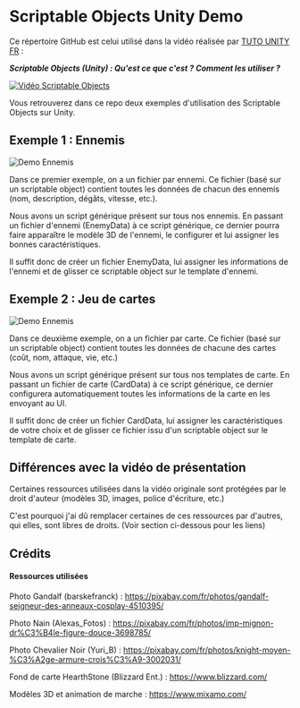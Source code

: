 # Scriptable Objects Unity Demo
Ce répertoire GitHub est celui utilisé dans la vidéo réalisée par [TUTO UNITY FR](https://www.youtube.com/c/tutounityfr) :

*__Scriptable Objects (Unity) : Qu'est ce que c'est ? Comment les utiliser ?__*

[![Vidéo Scriptable Objects](https://www.tutounity.fr/upload/github/scriptable-objects/miniature.jpg "Miniature de la vidéo")](https://youtube.com/c/tutounityfr)

Vous retrouverez dans ce repo deux exemples d'utilisation des Scriptable Objects sur Unity.

## Exemple 1 : Ennemis

![Demo Ennemis](https://www.tutounity.fr/upload/github/scriptable-objects/Demo01.jpg)

Dans ce premier exemple, on a un fichier par ennemi. Ce fichier (basé sur un scriptable object) contient toutes les données de chacun des ennemis (nom, description, dégâts, vitesse, etc.).

Nous avons un script générique présent sur tous nos ennemis. En passant un fichier d'ennemi (EnemyData) à ce script générique, ce dernier pourra faire apparaître le modèle 3D de l'ennemi, le configurer et lui assigner les bonnes caractéristiques.

Il suffit donc de créer un fichier EnemyData, lui assigner les informations de l'ennemi et de glisser ce scriptable object sur le template d'ennemi.

## Exemple 2 : Jeu de cartes

![Demo Ennemis](https://www.tutounity.fr/upload/github/scriptable-objects/Demo02.jpg)

Dans ce deuxième exemple, on a un fichier par carte. Ce fichier (basé sur un scriptable object) contient toutes les données de chacune des cartes (coût, nom, attaque, vie, etc.)

Nous avons un script générique présent sur tous nos templates de carte. En passant un fichier de carte (CardData) à ce script générique, ce dernier configurera automatiquement toutes les informations de la carte en les envoyant au UI.

Il suffit donc de créer un fichier CardData, lui assigner les caractéristiques de votre choix et de glisser ce fichier issu d'un scriptable object sur le template de carte.

## Différences avec la vidéo de présentation
Certaines ressources utilisées dans la vidéo originale sont protégées par le droit d'auteur (modèles 3D, images, police d'écriture, etc.)

C'est pourquoi j'ai dû remplacer certaines de ces ressources par d'autres, qui elles, sont libres de droits. (Voir section ci-dessous pour les liens)

## Crédits

#### Ressources utilisées
Photo Gandalf (barskefranck) : https://pixabay.com/fr/photos/gandalf-seigneur-des-anneaux-cosplay-4510395/

Photo Nain (Alexas_Fotos) : https://pixabay.com/fr/photos/imp-mignon-dr%C3%B4le-figure-douce-3698785/

Photo Chevalier Noir (Yuri_B) : https://pixabay.com/fr/photos/knight-moyen-%C3%A2ge-armure-crois%C3%A9-3002031/

Fond de carte HearthStone (Blizzard Ent.) : https://www.blizzard.com/

Modèles 3D et animation de marche : https://www.mixamo.com/
